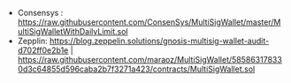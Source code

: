 * Consensys : https://raw.githubusercontent.com/ConsenSys/MultiSigWallet/master/MultiSigWalletWithDailyLimit.sol
* Zepplin: https://blog.zeppelin.solutions/gnosis-multisig-wallet-audit-d702ff0e2b1e | https://raw.githubusercontent.com/maraoz/MultiSigWallet/585863178330d3c64855d596caba2b7f3271a423/contracts/MultiSigWallet.sol
